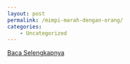 ```yaml
---
layout: post
permalink: /mimpi-marah-dengan-orang/
categories:
    - Uncategorized
---
```


[Baca Selengkapnya](/08)